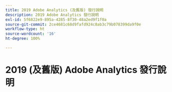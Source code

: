 ```yaml
---
title: 2019 Adobe Analytics (及舊版) 發行說明
description: 2019 Adobe Analytics 發行說明
exl-id: 5f6822e9-895a-4285-8f30-48a2ed9f1f0a
source-git-commit: 2ce4681c68d9fafd924c8ab3c79b078399da9f0e
workflow-type: ht
source-wordcount: '16'
ht-degree: 100%

---
```


# 2019 (及舊版) Adobe Analytics 發行說明

